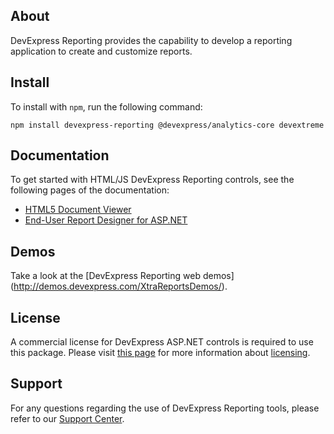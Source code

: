 ## About

DevExpress Reporting provides the capability to develop a reporting application to create and customize reports.

## Install

To install with `npm`, run the following command:

```shell
npm install devexpress-reporting @devexpress/analytics-core devextreme
```

## Documentation

To get started with HTML/JS DevExpress Reporting controls, see the following pages of the documentation:
- [HTML5 Document Viewer](https://docs.devexpress.com/XtraReports/17738/create-end-user-reporting-applications/web-reporting/asp-net-webforms-reporting/document-viewer/html5-document-viewer)
- [End-User Report Designer for ASP.NET](https://docs.devexpress.com/XtraReports/17103/create-end-user-reporting-applications/web-reporting/asp-net-webforms-reporting/end-user-report-designer)

## Demos

Take a look at the [DevExpress Reporting web demos]
(http://demos.devexpress.com/XtraReportsDemos/).

## License

A commercial license for DevExpress ASP.NET controls is required to use this package. Please visit [this page](https://www.devexpress.com/buy/net/) for more information about [licensing](https://www.devexpress.com/support/eulas/).

## Support

For any questions regarding the use of DevExpress Reporting tools, please refer to our [Support Center](https://www.devexpress.com/Support/Center).